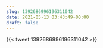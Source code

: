 ```yaml
---
slug: 1392686996196311042
date: 2021-05-13 03:43:49+00:00
draft: false
---
```


{{< tweet 1392686996196311042 >}}
